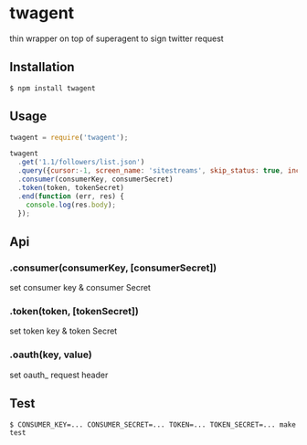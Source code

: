 # twagent

thin wrapper on top of superagent to sign twitter request

## Installation

    $ npm install twagent

## Usage

```js
twagent = require('twagent');

twagent
  .get('1.1/followers/list.json')
  .query({cursor:-1, screen_name: 'sitestreams', skip_status: true, include_user_entities: false})
  .consumer(consumerKey, consumerSecret)
  .token(token, tokenSecret)
  .end(function (err, res) {
    console.log(res.body);
  });
```

## Api

### .consumer(consumerKey, [consumerSecret])

set consumer key & consumer Secret

### .token(token, [tokenSecret])

set token key & token Secret

### .oauth(key, value)

set oauth_<key> request header

## Test

    $ CONSUMER_KEY=... CONSUMER_SECRET=... TOKEN=... TOKEN_SECRET=... make test
